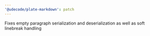 ```yaml
---
'@udecode/plate-markdown': patch
---
```


Fixes empty paragraph serialization and deserialization as well as soft linebreak handling
